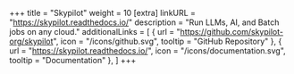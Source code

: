 +++
title = "Skypilot"
weight = 10
[extra]
linkURL = "https://skypilot.readthedocs.io/"
description = "Run LLMs, AI, and Batch jobs on any cloud."
additionalLinks = [
  { url = "https://github.com/skypilot-org/skypilot", icon = "/icons/github.svg", tooltip = "GitHub Repository" },
  { url = "https://skypilot.readthedocs.io/", icon = "/icons/documentation.svg", tooltip = "Documentation" },
]
+++